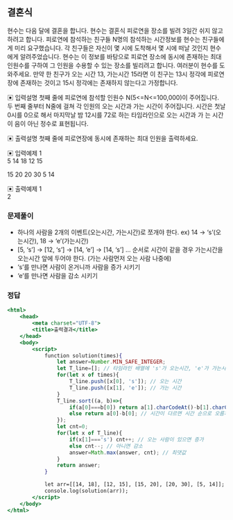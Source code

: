 ## 결혼식

현수는 다음 달에 결혼을 합니다.
현수는 결혼식 피로연을 장소를 빌려 3일간 쉬지 않고 하려고 합니다.
피로연에 참석하는 친구들 N명의 참석하는 시간정보를 현수는 친구들에게 미리 요구했습니다.
각 친구들은 자신이 몇 시에 도착해서 몇 시에 떠날 것인지 현수에게 알려주었습니다.
현수는 이 정보를 바탕으로 피로연 장소에 동시에 존재하는 최대 인원수를 구하여 그 인원을
수용할 수 있는 장소를 빌리려고 합니다. 여러분이 현수를 도와주세요.
만약 한 친구가 오는 시간 13, 가는시간 15라면 이 친구는 13시 정각에 피로연 장에 존재하는
것이고 15시 정각에는 존재하지 않는다고 가정합니다.

▣ 입력설명
첫째 줄에 피로연에 참석할 인원수 N(5<=N<=100,000)이 주어집니다.
두 번째 줄부터 N줄에 걸쳐 각 인원의 오는 시간과 가는 시간이 주어집니다.
시간은 첫날 0시를 0으로 해서 마지막날 밤 12시를 72로 하는 타임라인으로 오는 시간과 가
는 시간이 음이 아닌 정수로 표현됩니다.

▣ 출력설명
첫째 줄에 피로연장에 동시에 존재하는 최대 인원을 출력하세요.

▣ 입력예제 1
<br>
5
14 18
12 15

15 20
20 30
5 14

▣ 출력예제 1
<br>
2

### 문제풀이

- 하나의 사람을 2개의 이벤트(오는시간, 가는시간)로 쪼개야 한다. ex) 14 → ‘s’(오는시간), 18 → ‘e’(가는시간)
- [5, ‘s’] → [12, ‘s’] → [14, ‘e’] → [14, ‘s’] … 순서로 시간이 같을 경우 가는시간을 오는시간 앞에 두어야 한다. (가는 사람먼저 오는 사람 나중에)
- ‘s’를 만나면 사람이 온거니까 사람을 증가 시키기
- ‘e’를 만나면 사람을 감소 시키기

### 정답

```jsx
<html>
    <head>
        <meta charset="UTF-8">
        <title>출력결과</title>
    </head>
    <body>
        <script>
            function solution(times){
                let answer=Number.MIN_SAFE_INTEGER;
                let T_line=[]; // 타임라인 배열에 's'가 오는시간, 'e'가 가는시간 값을 넣어주기 
                for(let x of times){
                    T_line.push([x[0], 's']); // 오는 시간
                    T_line.push([x[1], 'e']); // 가는 시간 
                }
                T_line.sort((a, b)=>{
                    if(a[0]===b[0]) return a[1].charCodeAt()-b[1].charCodeAt(); // 시간이 같으면 'e'가 's'앞에 오도록 오름차순
                    else return a[0]-b[0]; // 시간이 다르면 시간 순으로 오름차순 
                });
                let cnt=0;
                for(let x of T_line){
                    if(x[1]==='s') cnt++; // 오는 사람이 있으면 증가
                    else cnt--; // 아니면 감소
                    answer=Math.max(answer, cnt); // 최댓값
                }
                return answer;
            }

            let arr=[[14, 18], [12, 15], [15, 20], [20, 30], [5, 14]];
            console.log(solution(arr));
        </script>
    </body>
</html>
```
